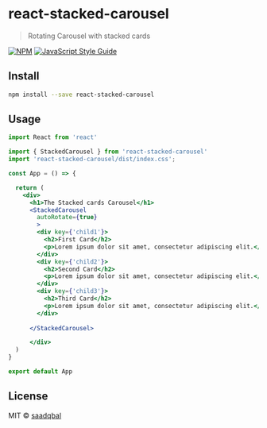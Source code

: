 # react-stacked-carousel

> Rotating Carousel with stacked cards

[![NPM](https://img.shields.io/npm/v/react-stacked-carousel.svg)](https://www.npmjs.com/package/react-stacked-carousel) [![JavaScript Style Guide](https://img.shields.io/badge/code_style-standard-brightgreen.svg)](https://standardjs.com)

## Install

```bash
npm install --save react-stacked-carousel
```

## Usage

```jsx
import React from 'react'

import { StackedCarousel } from 'react-stacked-carousel'
import 'react-stacked-carousel/dist/index.css';

const App = () => {

  return (
    <div>
      <h1>The Stacked cards Carousel</h1>
      <StackedCarousel
        autoRotate={true}
        >
        <div key={'child1'}>
          <h2>First Card</h2>
          <p>Lorem ipsum dolor sit amet, consectetur adipiscing elit.</p>
        </div>
        <div key={'child2'}>
          <h2>Second Card</h2>
          <p>Lorem ipsum dolor sit amet, consectetur adipiscing elit.</p>
        </div>
        <div key={'child3'}>
          <h2>Third Card</h2>
          <p>Lorem ipsum dolor sit amet, consectetur adipiscing elit.</p>
        </div>
        
      </StackedCarousel>

      </div>
  )
}

export default App

```

## License

MIT © [saadqbal](https://github.com/saadqbal)
